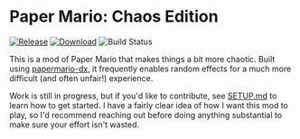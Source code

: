 # Paper Mario: Chaos Edition

[![Release](https://img.shields.io/github/v/release/jcog/pm-chaos-edition)][releases]
[![Download](https://img.shields.io/github/downloads/jcog/pm-chaos-edition/total)][download]
![Build Status](https://img.shields.io/github/actions/workflow/status/jcog/pm-chaos-edition/build.yaml)

This is a mod of Paper Mario that makes things a bit more chaotic. Built using [papermario-dx][dx-repo], it frequently enables random effects for a much more difficult (and often unfair!) experience.

Work is still in progress, but if you'd like to contribute, see [SETUP.md](SETUP.md) to learn how to get started. I have a fairly clear idea of how I want this mod to play, so I'd recommend reaching out before doing anything substantial to make sure your effort isn't wasted.

[dx-repo]: https://github.com/star-haven/papermario-dx
[releases]: https://github.com/jcog/pm-chaos-edition/releases
[download]: https://github.com/jcog/pm-chaos-edition/releases/download/latest/papermario.bps
